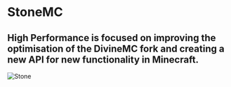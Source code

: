 # StoneMC 

## High Performance is focused on improving the optimisation of the DivineMC fork and creating a new API for new functionality in Minecraft.

![Stone](https://github.com/user-attachments/assets/a02f9314-674f-4572-938d-24adc597adf7)
